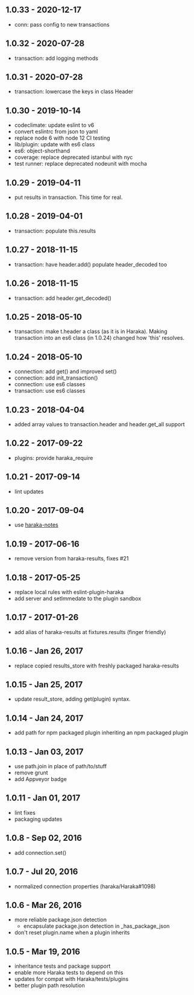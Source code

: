 
## 1.0.33 - 2020-12-17

- conn: pass config to new transactions


## 1.0.32 - 2020-07-28

- transaction: add logging methods


## 1.0.31 - 2020-07-28

- transaction: lowercase the keys in class Header


## 1.0.30 - 2019-10-14

- codeclimate: update eslint to v6
- convert eslintrc from json to yaml
- replace node 6 with node 12 CI testing
- lib/plugin: update with es6 class
- es6: object-shorthand
- coverage: replace deprecated istanbul with nyc
- test runner: replace deprecated nodeunit with mocha


## 1.0.29 - 2019-04-11

- put results in transaction. This time for real.


## 1.0.28 - 2019-04-01

- transaction: populate this.results


## 1.0.27 - 2018-11-15

- transaction: have header.add() populate header_decoded too


## 1.0.26 - 2018-11-15

- transaction: add header.get_decoded()


## 1.0.25 - 2018-05-10

- transaction: make t.header a class (as it is in Haraka). Making transaction
  into an es6 class (in 1.0.24) changed how 'this' resolves.


## 1.0.24 - 2018-05-10

- connection: add get() and improved set()
- connection: add init_transaction()
- connection: use es6 classes
- transaction: use es6 classes


## 1.0.23 - 2018-04-04

- added array values to transaction.header and header.get_all support


## 1.0.22 - 2017-09-22

- plugins: provide haraka_require


## 1.0.21 - 2017-09-14

- lint updates


## 1.0.20 - 2017-09-04

- use [haraka-notes](https://github.com/haraka/haraka-notes)


## 1.0.19 - 2017-06-16

- remove version from haraka-results, fixes #21

## 1.0.18 - 2017-05-25

- replace local rules with eslint-plugin-haraka
- add server and setImmedate to the plugin sandbox

## 1.0.17 - 2017-01-26

- add alias of haraka-results at fixtures.results (finger friendly)

## 1.0.16 - Jan 26, 2017

- replace copied results_store with freshly packaged haraka-results

## 1.0.15 - Jan 25, 2017

- update result_store, adding get(plugin) syntax.

## 1.0.14 - Jan 24, 2017

- add path for npm packaged plugin inheriting an npm packaged plugin

## 1.0.13 - Jan 03, 2017

- use path.join in place of path/to/stuff
- remove grunt
- add Appveyor badge

## 1.0.11 - Jan 01, 2017

- lint fixes
- packaging updates

## 1.0.8 - Sep 02, 2016

- add connection.set()

## 1.0.7 - Jul 20, 2016

- normalized connection properties (haraka/Haraka#1098)

## 1.0.6 - Mar 26, 2016

- more reliable package.json detection
    * encapsulate package.json detection in _has_package_json
- don't reset plugin.name when a plugin inherits

## 1.0.5 - Mar 19, 2016

- inheritance tests and package support
- enable more Haraka tests to depend on this
- updates for compat with Haraka/tests/plugins
- better plugin path resolution

